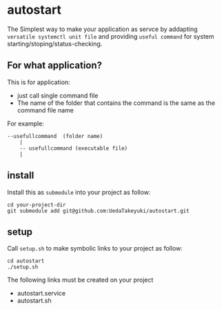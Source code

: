 # autostart
The Simplest way to make your application as servce by addapting ``versatile systemctl unit file`` and providing ``useful command`` for system starting/stoping/status-checking.

## For what application?
This is for application:

- just call single command file
- The name of the folder that contains the command is the same as the command file name

For example:

```
--usefullcommand  (folder name)
    |
    -- usefullcommand (executable file)
    |
```

## install
Install this as ``submodule`` into your project as follow:

```
cd your-project-dir
git submodule add git@github.com:UedaTakeyuki/autostart.git
```

## setup
Call ``setup.sh`` to make symbolic links to your project as follow:

```
cd autostart
./setup.sh
```

The following links must be created on your project

- autostart.service
- autostart.sh
